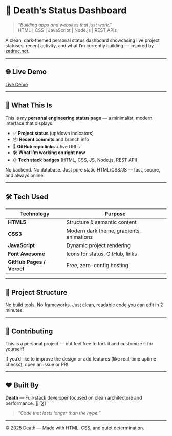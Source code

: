 # 🚫 Death’s Status Dashboard

> *“Building apps and websites that just work.”*  
> HTML | CSS | JavaScript | Node.js | REST APIs

A clean, dark-themed personal status dashboard showcasing live project statuses, recent activity, and what I’m currently building — inspired by [zedruc.net](https://zedruc.net).

---

## 🌐 Live Demo

[Live Demo](https://deathstatus.vercel.app/)

---

## 💼 What This Is

This is my **personal engineering status page** — a minimalist, modern interface that displays:

- ✅ **Project status** (up/down indicators)
- 📦 **Recent commits** and branch info
- 🔗 **GitHub repo links** + live URLs
- 🛠️ **What I’m working on right now**
- ⚙️ **Tech stack badges** (HTML, CSS, JS, Node.js, REST API)

No backend. No database. Just pure static HTML/CSS/JS — fast, secure, and always online.

---

## 🛠️ Tech Used

| Technology | Purpose |
|----------|---------|
| **HTML5** | Structure & semantic content |
| **CSS3** | Modern dark theme, gradients, animations |
| **JavaScript** | Dynamic project rendering |
| **Font Awesome** | Icons for status, GitHub, links |
| **GitHub Pages / Vercel** | Free, zero-config hosting |

---

## 📁 Project Structure

No build tools. No frameworks. Just clean, readable code you can edit in 2 minutes.

---

## 🤝 Contributing

This is a personal project — but feel free to fork it and customize it for yourself!

If you’d like to improve the design or add features (like real-time uptime checks), open an issue or PR!

---

## ❤️ Built By

**Death** — Full-stack developer focused on clean architecture and performance.
🔗 [[X](https://x.com/notdeath_m)]

> *“Code that lasts longer than the hype.”*

---

© 2025 Death — Made with HTML, CSS, and quiet determination.
